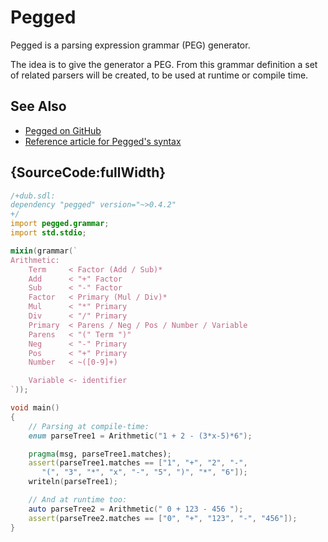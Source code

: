 # Pegged

Pegged is a parsing expression grammar (PEG) generator.

The idea is to give the generator a PEG.
From this grammar definition a set of related parsers will be created,
to be used at runtime or compile time.

## See Also

- [Pegged on GitHub](https://github.com/PhilippeSigaud/Pegged)
- [Reference article for Pegged's syntax](http://bford.info/pub/lang/peg)

## {SourceCode:fullWidth}

```d
/+dub.sdl:
dependency "pegged" version="~>0.4.2"
+/
import pegged.grammar;
import std.stdio;

mixin(grammar(`
Arithmetic:
    Term     < Factor (Add / Sub)*
    Add      < "+" Factor
    Sub      < "-" Factor
    Factor   < Primary (Mul / Div)*
    Mul      < "*" Primary
    Div      < "/" Primary
    Primary  < Parens / Neg / Pos / Number / Variable
    Parens   < "(" Term ")"
    Neg      < "-" Primary
    Pos      < "+" Primary
    Number   < ~([0-9]+)

    Variable <- identifier
`));

void main()
{
    // Parsing at compile-time:
    enum parseTree1 = Arithmetic("1 + 2 - (3*x-5)*6");

    pragma(msg, parseTree1.matches);
    assert(parseTree1.matches == ["1", "+", "2", "-",
       "(", "3", "*", "x", "-", "5", ")", "*", "6"]);
    writeln(parseTree1);

    // And at runtime too:
    auto parseTree2 = Arithmetic(" 0 + 123 - 456 ");
    assert(parseTree2.matches == ["0", "+", "123", "-", "456"]);
}
```
